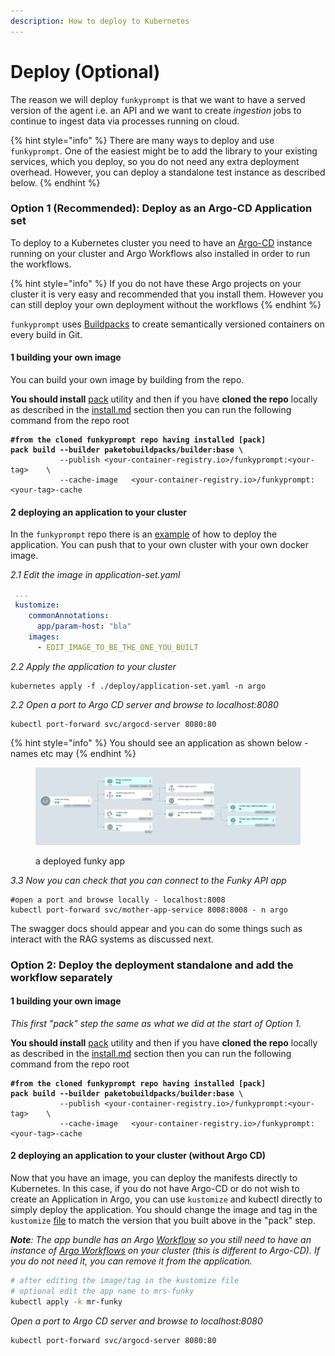 ```yaml
---
description: How to deploy to Kubernetes
---
```


# Deploy (Optional)

The reason we will deploy `funkyprompt` is that we want to have a served version of the agent i.e. an API and we want to create _ingestion_ jobs to continue to ingest data via processes running on cloud.

{% hint style="info" %}
There are many ways to deploy and use `funkyprompt`. One of the easiest might be to add the library to your existing services, which you deploy, so you do not need any extra deployment overhead. However, you can deploy a standalone test instance as described below.
{% endhint %}

### Option 1 (Recommended): Deploy as an Argo-CD Application set

To deploy to a Kubernetes cluster you need to have an [Argo-CD](https://argo-cd.readthedocs.io/en/stable/) instance running on your cluster and Argo Workflows also installed in order to run the workflows.&#x20;

{% hint style="info" %}
If you do not have these Argo projects on your cluster it is very easy and recommended that you install them. However you can still deploy your own deployment without the workflows
{% endhint %}

`funkyprompt` uses [Buildpacks](https://buildpacks.io/) to create semantically versioned containers on every build in Git.&#x20;

#### 1 building your own image

You can build your own image by building from the repo.&#x20;

**You should install** [pack](https://buildpacks.io/docs/tools/pack/) utility and then if you have **cloned the repo** locally as described in the [install.md](install.md "mention") section then you can run the following command from the repo root

<pre class="language-bash"><code class="lang-bash"><strong>#from the cloned funkyprompt repo having installed [pack]
</strong><strong>pack build --builder paketobuildpacks/builder:base \
</strong>           --publish &#x3C;your-container-registry.io>/funkyprompt:&#x3C;your-tag>    \
           --cache-image   &#x3C;your-container-registry.io>/funkyprompt:&#x3C;your-tag>-cache
</code></pre>

#### 2 deploying an application to your cluster

In the `funkyprompt` repo there is an [example](https://github.com/mr-saoirse/funkyprompt/tree/main/deploy) of how to deploy the application. You can push that to your own cluster with your own docker image.&#x20;

_2.1 Edit the image  in application-set.yaml_

```yaml
 ...
 kustomize:
    commonAnnotations:
      app/param-host: "bla"
    images:
      - EDIT_IMAGE_TO_BE_THE_ONE_YOU_BUILT
```

_2.2 Apply the application to your cluster_

```
kubernetes apply -f ./deploy/application-set.yaml -n argo
```

_2.2 Open a port to Argo CD server and browse to localhost:8080_

```
kubectl port-forward svc/argocd-server 8080:80
```

{% hint style="info" %}
You should see an application as shown below - names etc may&#x20;
{% endhint %}

<figure><img src="../.gitbook/assets/Screenshot 2023-10-26 at 6.12.36 PM.png" alt=""><figcaption><p>a deployed funky app</p></figcaption></figure>

_3.3 Now you can check that you can connect to the Funky API app_

```
#open a port and browse locally - localhost:8008
kubectl port-forward svc/mother-app-service 8008:8008 - n argo
```

The swagger docs should appear and you can do some things such as interact with the RAG systems as discussed next.

### Option 2: Deploy the deployment standalone and add the workflow separately

#### 1 building your own image

_This first "pack" step the same as what we did at the start of Option 1._

**You should install** [pack](https://buildpacks.io/docs/tools/pack/) utility and then if you have **cloned the repo** locally as described in the [install.md](install.md "mention") section then you can run the following command from the repo root

<pre class="language-bash"><code class="lang-bash"><strong>#from the cloned funkyprompt repo having installed [pack]
</strong><strong>pack build --builder paketobuildpacks/builder:base \
</strong>           --publish &#x3C;your-container-registry.io>/funkyprompt:&#x3C;your-tag>    \
           --cache-image   &#x3C;your-container-registry.io>/funkyprompt:&#x3C;your-tag>-cache
</code></pre>

#### 2 deploying an application to your cluster (without Argo CD)

Now that you have an image, you can deploy the manifests directly to Kubernetes. In this case, if you do not have Argo-CD or do not wish to create an Application in Argo, you can use `kustomize` and kubectl directly to simply deploy the application. You should change the image and tag in the `kustomize` [file](https://github.com/mr-saoirse/funkyprompt/blob/main/deploy/apps/mr-funky/kustomization.yaml) to match the version that you built above in the "pack" step.

_**Note**: The app bundle has an Argo_ [_Workflow_](https://github.com/mr-saoirse/funkyprompt/blob/main/deploy/apps/mr-funky/uber-workflow.yaml) _so you still need to have an instance of_ [_Argo Workflows_](https://argoproj.github.io/argo-workflows/) _on your cluster (this is different to Argo-CD). If you do not need it, you can remove it from the application._

```bash
# after editing the image/tag in the kustomize file
# optional edit the app name to mrs-funky
kubectl apply -k mr-funky
```

_Open a port to Argo CD server and browse to localhost:8080_

```
kubectl port-forward svc/argocd-server 8080:80
```
